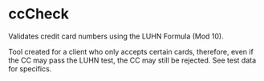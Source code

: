 # ccCheck
Validates credit card numbers using the LUHN Formula (Mod 10).

Tool created for a client who only accepts certain cards, therefore, even if the CC may pass the LUHN test, the CC may still be rejected.
See test data for specifics.
